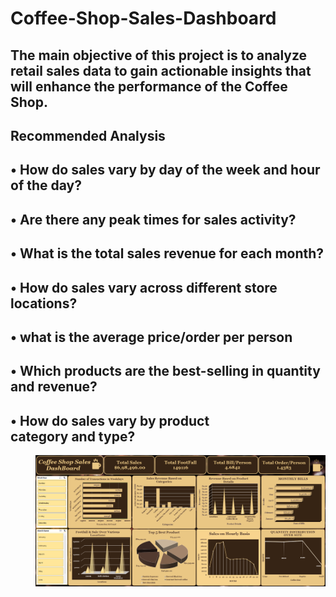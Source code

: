 # Coffee-Shop-Sales-Dashboard

## The main objective of this project is to analyze retail sales data to gain actionable insights that will enhance the performance of the Coffee Shop.

## Recommended Analysis

## • How do sales vary by day of the week and hour of the day?

## • Are there any peak times for sales activity?

## • What is the total sales revenue for each month?

## • How do sales vary across different store locations?

## • what is the average price/order per person

## • Which products are the best-selling in quantity and revenue?

## • How do sales vary by product category and type?

<img align="right" height="210" src="https://github.com/sahilgupta245/Coffee-Shop-Sales-Dashboard/blob/main/Coffee%20Shop%20Sales%20Dashboard.png" />
